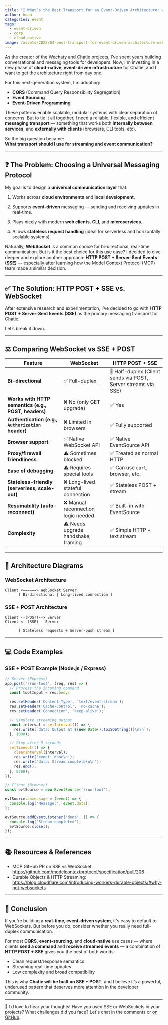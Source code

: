 ```yaml
---
title: "🚀 What's the Best Transport for an Event-Driven Architecture: WebSocket or SSE + POST?"
author: huan
categories: event
tags:
  - event-driven
  - cqrs
  - cloud-native
image: /assets/2025/04-best-transport-for-event-driven-architecture-websocket-or-sse-post/sse-post-websocket.webp
---
```


As the creator of the [Wechaty](https://github.com/wechaty/wechaty) and [Chatie](https://github.com/chatie) projects, I’ve spent years building conversational and messaging tools for developers. Now, I'm investing in a new phase of **cloud-native, event-driven infrastructure** for Chatie, and I want to get the architecture right from day one.

For this next-generation system, I'm adopting:

- **CQRS** (Command Query Responsibility Segregation)
- **Event Sourcing**
- **Event-Driven Programming**

These patterns enable scalable, modular systems with clear separation of concerns. But to tie it all together, I need a reliable, flexible, and efficient **messaging transport** — something that works both **internally between services**, and **externally with clients** (browsers, CLI tools, etc).

So the big question became:  
**What transport should I use for streaming and event communication?**

---

## ❓ The Problem: Choosing a Universal Messaging Protocol

My goal is to design a **universal communication layer** that:

1. Works across **cloud environments** and **local development**.
2. Supports **event-driven** messaging — sending and receiving updates in real-time.
3. Plays nicely with modern **web clients**, **CLI**, and **microservices**.

4. Allows **stateless request handling** (ideal for serverless and horizontally scalable systems).

Naturally, **WebSocket** is a common choice for bi-directional, real-time communication. But is it the best choice for this use case? I decided to dive deeper and explore another approach: **HTTP POST + Server-Sent Events (SSE)** — especially after learning how the [Model Context Protocol (MCP)](https://modelcontextprotocol.io/introduction) team made a similar decision.

---

## ✅ The Solution: HTTP POST + SSE vs. WebSocket

After extensive research and experimentation, I’ve decided to go with **HTTP POST + Server-Sent Events (SSE)** as the primary messaging transport for Chatie.

Let’s break it down.

---

## ⚖️ Comparing WebSocket vs SSE + POST

| Feature | WebSocket | HTTP POST + SSE |
|--------|-----------|------------------|
| **Bi-directional** | ✅ Full-duplex | 🔄 Half-duplex (Client sends via POST, Server streams via SSE) |
| **Works with HTTP semantics (e.g., POST, headers)** | ❌ No (only GET upgrade) | ✅ Yes |
| **Authentication (e.g., `Authorization` header)** | ❌ Limited in browsers | ✅ Fully supported |
| **Browser support** | ✅ Native WebSocket API | ✅ Native EventSource API |
| **Proxy/firewall friendliness** | ⚠️ Sometimes blocked | ✅ Treated as normal HTTP |
| **Ease of debugging** | ⚠️ Requires special tools | ✅ Can use `curl`, browser, etc. |
| **Stateless-friendly (serverless, scale-out)** | ❌ Long-lived stateful connection | ✅ Stateless POST + stream |
| **Resumability (auto-reconnect)** | ❌ Manual reconnection logic needed | ✅ Built-in with EventSource |
| **Complexity** | ⚠️ Needs upgrade handshake, framing | ✅ Simple HTTP + text stream |

---

## 🔧 Architecture Diagrams

### WebSocket Architecture

```text
Client <======> WebSocket Server
      [ Bi-directional | Long-lived connection ]
```

### SSE + POST Architecture

```text
Client --(POST)--> Server
Client <--(SSE)-- Server

      [ Stateless requests + Server-push stream ]
```

---

## 💻 Code Examples

### SSE + POST Example (Node.js / Express)

```js
// Server (Express)
app.post('/run-tool', (req, res) => {
  // Process the incoming command
  const toolInput = req.body;

  res.setHeader('Content-Type', 'text/event-stream');
  res.setHeader('Cache-Control', 'no-cache');
  res.setHeader('Connection', 'keep-alive');

  // Simulate streaming output
  const interval = setInterval(() => {
    res.write(`data: Output at ${new Date().toISOString()}\n\n`);
  }, 1000);

  // Stop after 5 seconds
  setTimeout(() => {
    clearInterval(interval);
    res.write('event: done\n');
    res.write('data: Stream complete\n\n');
    res.end();
  }, 5000);
});
```

```js
// Client (Browser)
const evtSource = new EventSource('/run-tool');

evtSource.onmessage = (event) => {
  console.log('Message:', event.data);
};

evtSource.addEventListener('done', () => {
  console.log('Stream completed');
  evtSource.close();
});
```

---

## 📚 Resources & References

- MCP GitHub PR on SSE vs WebSocket: <https://github.com/modelcontextprotocol/specification/pull/206>
- Durable Objects & HTTP Streaming: <https://blog.cloudflare.com/introducing-workers-durable-objects/#why-not-websockets>

---

## 🧠 Conclusion

If you're building a **real-time, event-driven system**, it's easy to default to WebSockets. But before you do, consider whether you really need full-duplex communication.

For most **CQRS**, **event-sourcing**, and **cloud-native** use cases — where clients **send a command** and **receive streamed events** — a combination of **HTTP POST + SSE** gives you the best of both worlds:

- Clean request/response semantics
- Streaming real-time updates
- Low complexity and broad compatibility

This is why **Chatie will be built on SSE + POST**, and I believe it’s a powerful, underused pattern that deserves more attention in the developer community.

---

💬 I’d love to hear your thoughts! Have you used SSE or WebSockets in your projects? What challenges did you face? Let's chat in the comments or [on GitHub](https://github.com/chatie).

